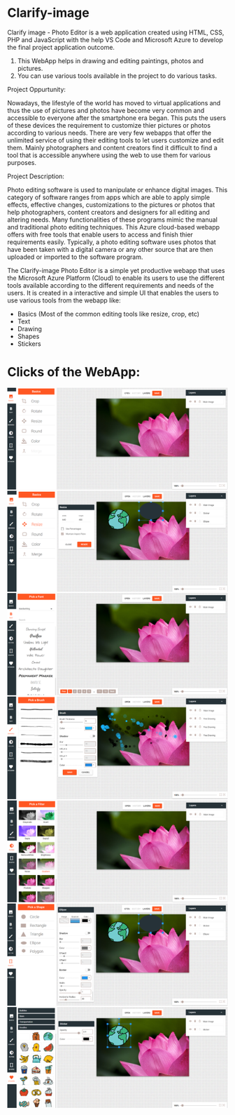 # Clarify-image
Clarify image - Photo Editor is a web application created using HTML, CSS, PHP and JavaScript with the help VS Code and Microsoft Azure to develop the final project application outcome. 
1. This WebApp helps in drawing and editing paintings, photos and pictures. 
2. You can use various tools available in the project to do various tasks.

Project Oppurtunity:

Nowadays, the lifestyle of the world has moved to virtual applications and thus the use of pictures and photos have become very common and accessible to everyone after the smartphone era began. This puts the users of these devices the requirement to customize thier pictures or photos according to various needs. There are very few webapps that offer the unlimited service of using their editing tools to let users customize and edit them. Mainly photographers and content creators find it difficult to find a tool that is accessible anywhere using the web to use them for various purposes.

Project Description:

Photo editing software is used to manipulate or enhance digital images. This category of software ranges from apps which are able to apply simple effects, effective changes, customizations to the pictures or photos that help photographers, content creators and designers for all editing and altering needs. Many functionalities of these programs mimic the manual and traditional photo editing techniques. This Azure cloud-based webapp offers with free tools that enable users to access and finish thier requirements easily. Typically, a photo editing software uses photos that have been taken with a digital camera or any other source that are then uploaded or imported to the software program. 

The Clarify-image Photo Editor is a simple yet productive webapp that uses the Microsoft Azure Platform (Cloud) to enable its users to use the different tools available according to the different requirements and needs of the users. It is created in a interactive and simple UI that enables the users to use various tools from the webapp like:
- Basics (Most of the common editing tools like resize, crop, etc)
- Text
- Drawing
- Shapes 
- Stickers

<h1>Clicks of the WebApp:</h1> 
<img src="https://github.com/DarinJoshua-dev/Picdit-Photo-Editor/blob/master/screenshots/Screenshot%201.png">

<img src="https://github.com/DarinJoshua-dev/Picdit-Photo-Editor/blob/master/screenshots/Screenshot%201_2.png">

<img src="https://github.com/DarinJoshua-dev/Picdit-Photo-Editor/blob/master/screenshots/Screenshot%202.png">

<img src="https://github.com/DarinJoshua-dev/Picdit-Photo-Editor/blob/master/screenshots/Screenshot%203.png">

<img src="https://github.com/DarinJoshua-dev/Picdit-Photo-Editor/blob/master/screenshots/Screenshot%204.png">

<img src="https://github.com/DarinJoshua-dev/Picdit-Photo-Editor/blob/master/screenshots/Screenshot%205.png">

<img src="https://github.com/DarinJoshua-dev/Picdit-Photo-Editor/blob/master/screenshots/Screenshot%206.png">
